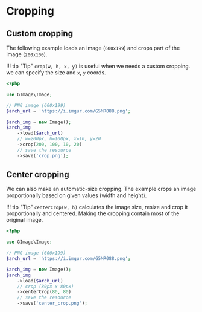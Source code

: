# Cropping

## Custom cropping
The following example loads an image (`600x199`) and crops part of the image (`200x100`).

!!! tip "Tip"
    `crop(w, h, x, y)` is useful when we needs a custom cropping. we can specify the size and `x`, `y` coords.

```php
<?php

use GImage\Image;

// PNG image (600x199)
$arch_url = 'https://i.imgur.com/G5MR088.png';

$arch_img = new Image();
$arch_img
    ->load($arch_url)
    // w=200px, h=100px, x=10, y=20
    ->crop(200, 100, 10, 20)
    // save the resource
    ->save('crop.png');
```


## Center cropping

We can also make an automatic-size cropping. The example crops an image proportionally based on given values (width and height).

!!! tip "Tip"
    `centerCrop(w, h)` calculates the image size, resize and crop it proportionally and centered. Making the cropping contain most of the original image.

```php
<?php

use GImage\Image;

// PNG image (600x199)
$arch_url = 'https://i.imgur.com/G5MR088.png';

$arch_img = new Image();
$arch_img
    ->load($arch_url)
    // crop (80px x 80px)
    ->centerCrop(80, 80)
    // save the resource
    ->save('center_crop.png');
```
